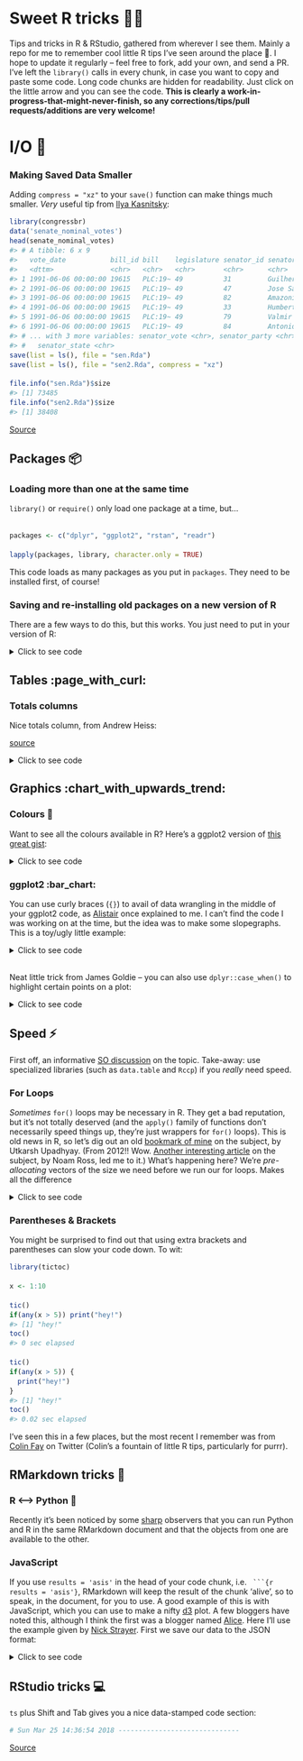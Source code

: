 
# Sweet R tricks :tophat::rabbit:

Tips and tricks in R & RStudio, gathered from wherever I see them.
Mainly a repo for me to remember cool little R tips I’ve seen around the
place :metal:. I hope to update it regularly – feel free to fork, add
your own, and send a PR. I’ve left the `library()` calls in every chunk,
in case you want to copy and paste some code. Long code chunks are
hidden for readability. Just click on the little arrow and you can see
the code. **This is clearly a work-in-progress-that-might-never-finish,
so any corrections/tips/pull requests/additions are very welcome\!**

# I/O :minidisc:

### Making Saved Data Smaller

Adding `compress = "xz"` to your `save()` function can make things much
smaller. *Very* useful tip from [Ilya
Kasnitsky](https://ikashnitsky.github.io/):

``` r
library(congressbr)
data('senate_nominal_votes')
head(senate_nominal_votes)
#> # A tibble: 6 x 9
#>   vote_date           bill_id bill    legislature senator_id senator_name 
#>   <dttm>              <chr>   <chr>   <chr>       <chr>      <chr>        
#> 1 1991-06-06 00:00:00 19615   PLC:19~ 49          31         Guilherme Pa~
#> 2 1991-06-06 00:00:00 19615   PLC:19~ 49          47         Jose Sarney  
#> 3 1991-06-06 00:00:00 19615   PLC:19~ 49          82         Amazonino Me~
#> 4 1991-06-06 00:00:00 19615   PLC:19~ 49          33         Humberto Luc~
#> 5 1991-06-06 00:00:00 19615   PLC:19~ 49          79         Valmir Campe~
#> 6 1991-06-06 00:00:00 19615   PLC:19~ 49          84         Antonio Mariz
#> # ... with 3 more variables: senator_vote <chr>, senator_party <chr>,
#> #   senator_state <chr>
save(list = ls(), file = "sen.Rda")
save(list = ls(), file = "sen2.Rda", compress = "xz")

file.info("sen.Rda")$size
#> [1] 73485
file.info("sen2.Rda")$size
#> [1] 38408
```

[Source](https://twitter.com/ikashnitsky/status/973325892956184576)

## Packages :package:

### Loading more than one at the same time

`library()` or `require()` only load one package at a time, but…

``` r

packages <- c("dplyr", "ggplot2", "rstan", "readr")

lapply(packages, library, character.only = TRUE)
```

This code loads as many packages as you put in `packages`. They need to
be installed first, of course\!

### Saving and re-installing old packages on a new version of R

There are a few ways to do this, but this works. You just need to put in
your version of R:  

<details>

<summary>Click to see code</summary>

``` r
version <- "3.3"  #just an example
old.packages <- list.files(paste0("/Library/Frameworks/R.framework/Versions/", version, "/Resources/library"))

# Install packages in the previous version. 

# For each package p in previous version...
    for (p in old.packages) {
      # ... Only if p is not already installed
      if (!(p %in% installed.packages()[,"Package"])) {
        # Install p 
        install.packages(p) 
      }
    }
```

</details>

## Tables :page\_with\_curl:

### Totals columns

Nice totals column, from Andrew Heiss:

[source](https://twitter.com/andrewheiss/status/973325552596664321?s=03)

<details>

<summary>Click to see code</summary>

``` r
library(dplyr)
library(stringr)
library(pander)
mtcars %>% 
  mutate(cars = row.names(.),
         cars = str_extract(cars, "[A-Za-z\\b]*")) %>% 
  count(cars, am) %>% 
  bind_rows(summarise_at(., vars(n), funs(sum)) %>%
              mutate(cars = "**Total**")
  ) %>% 
  pandoc.table()
#> 
#> ---------------------
#>    cars      am   n  
#> ----------- ---- ----
#>     AMC      0    1  
#> 
#>  Cadillac    0    1  
#> 
#>   Camaro     0    1  
#> 
#>  Chrysler    0    1  
#> 
#>   Datsun     1    1  
#> 
#>    Dodge     0    1  
#> 
#>   Duster     0    1  
#> 
#>   Ferrari    1    1  
#> 
#>    Fiat      1    2  
#> 
#>    Ford      1    1  
#> 
#>    Honda     1    1  
#> 
#>   Hornet     0    2  
#> 
#>   Lincoln    0    1  
#> 
#>    Lotus     1    1  
#> 
#>  Maserati    1    1  
#> 
#>    Mazda     1    2  
#> 
#>    Merc      0    7  
#> 
#>   Pontiac    0    1  
#> 
#>   Porsche    1    1  
#> 
#>   Toyota     0    1  
#> 
#>   Toyota     1    1  
#> 
#>   Valiant    0    1  
#> 
#>    Volvo     1    1  
#> 
#>  **Total**   NA   32 
#> ---------------------
```

Also, from the comments to the above tweet, by Sam Firke, the author the
[janitor](https://github.com/sfirke/janitor) package (I prefer this
actually):

``` r
library(dplyr)
library(janitor)
mtcars %>% 
  mutate(cars = row.names(.),
         cars = str_extract(cars, "[A-Za-z\\b]*")) %>% 
  count(cars, am) %>% 
  adorn_totals()
#>      cars am  n
#>       AMC  0  1
#>  Cadillac  0  1
#>    Camaro  0  1
#>  Chrysler  0  1
#>    Datsun  1  1
#>     Dodge  0  1
#>    Duster  0  1
#>   Ferrari  1  1
#>      Fiat  1  2
#>      Ford  1  1
#>     Honda  1  1
#>    Hornet  0  2
#>   Lincoln  0  1
#>     Lotus  1  1
#>  Maserati  1  1
#>     Mazda  1  2
#>      Merc  0  7
#>   Pontiac  0  1
#>   Porsche  1  1
#>    Toyota  0  1
#>    Toyota  1  1
#>   Valiant  0  1
#>     Volvo  1  1
#>     Total 11 32
```

</details>

## Graphics :chart\_with\_upwards\_trend:

### Colours :art:

Want to see all the colours available in R? Here’s a ggplot2 version of
[this great
gist](https://github.com/hdugan/rColorTable/blob/master/rColorTable.R):  

<details>

<summary>Click to see code</summary>

``` r
# R colors minus 100 shades of grey
library(dplyr)
library(stringr)
library(ggplot2)
library(tibble)
library(cowplot)

# get 'data':
colour <- tibble(colours = colors()) %>%
  filter(!grepl("gray", colours),
         !grepl("grey", colours)) %>%
  mutate(general_colour = gsub("[0-9]", "", colours),
         c1 = ifelse(grepl("1", colours), 1, 0),
         c2 = ifelse(grepl("2", colours), 1, 0),
         c3 = ifelse(grepl("3", colours), 1, 0),
         c4 = ifelse(grepl("4", colours), 1, 0)) %>%
  select(-1) %>%
  group_by(general_colour) %>%
  summarise_all(funs(sum)) %>%
  ungroup() %>%
  mutate(c1 = ifelse(grepl(1, c1), paste0(general_colour, c1), NA),
         c2 = ifelse(grepl(1, c2), paste0(general_colour, "2"), NA),
         c3 = ifelse(grepl(1, c3), paste0(general_colour, "3"), NA),
         c4 = ifelse(grepl(1, c4), paste0(general_colour, "4"), NA),
         c1 = ifelse(is.na(c1), general_colour, c1),
         c2 = ifelse(is.na(c2), general_colour, c2),
         c3 = ifelse(is.na(c3), general_colour, c3),
         c4 = ifelse(is.na(c4), general_colour, c4))


## create six plots:
# Just the names, by setting alpha to 0:
g0 <- ggplot(colour, aes(x = general_colour)) +
  geom_bar(position = "stack", alpha = 0) +
  coord_flip() +
  theme_minimal() +
  theme(legend.position = "none") +
  theme(axis.text.x = element_blank(), axis.ticks.x = element_blank(),
        axis.title.x = element_blank(), panel.grid = element_blank(),
        axis.title.y = element_blank())

g <- ggplot(colour, aes(x = general_colour, color = general_colour,
                   fill = general_colour)) +
  geom_bar(position = "stack") +
  coord_flip() +
  scale_color_manual(values = colour$general_colour) +
  scale_fill_manual(values = colour$general_colour) +
  theme_minimal() +
  theme(legend.position = "none") +
  theme(axis.text = element_blank(), axis.ticks = element_blank(),
        axis.title = element_blank(), panel.grid = element_blank())

g_1 <- ggplot(colour, aes(x = c1, color = c1,
                        fill = c1)) +
  geom_bar(position = "stack") +
  coord_flip() +
  scale_color_manual(values = colour$c1) +
  scale_fill_manual(values = colour$c1) +
  theme_minimal() +
  theme(legend.position = "none") +
  theme(axis.text = element_blank(), axis.ticks = element_blank(),
        axis.title = element_blank(), panel.grid = element_blank())

g_2 <- ggplot(colour, aes(x = c2, color = c2,
                        fill = c2)) +
  geom_bar(position = "stack") +
  coord_flip() +
  scale_color_manual(values = colour$c2) +
  scale_fill_manual(values = colour$c2) +
  theme_minimal() +
  theme(legend.position = "none") +
  theme(axis.text = element_blank(), axis.ticks = element_blank(),
        axis.title = element_blank(), panel.grid = element_blank())

g_3 <- ggplot(colour, aes(x = c3, color = c3,
                        fill = c3)) +
  geom_bar(position = "stack") +
  coord_flip() +
  scale_color_manual(values = colour$c3) +
  scale_fill_manual(values = colour$c3) +
  theme_minimal() +
  theme(legend.position = "none") +
  theme(axis.text = element_blank(), axis.ticks = element_blank(),
        axis.title = element_blank(), panel.grid = element_blank())

g_4 <- ggplot(colour, aes(x = c4, color = c4,
                        fill = c4)) +
  geom_bar(position = "stack") +
  coord_flip() +
  scale_color_manual(values = colour$c4) +
  scale_fill_manual(values = colour$c4) +
  theme_minimal() +
  theme(legend.position = "none") +
  theme(axis.text = element_blank(), axis.ticks = element_blank(),
        axis.title = element_blank(), panel.grid = element_blank())

# cowplot 'em all together:
p <- plot_grid(g0, g, g_1, g_2, g_3, g_4, align = "h", ncol = 6,
          rel_widths = c(.75, 1.05, 1.05, 1.05, 1.05, 1.05))
title <- ggdraw() + draw_label("Colours range from the bare name to the 4th hue (if it exists)\n           i.e. azure             azure1           azure2             azure3              azure4  ")
plot_grid(title, p, ncol = 1, rel_heights=c(0.05, 1))
```

![](README-unnamed-chunk-7-1.png)<!-- -->

</details>

### ggplot2 :bar\_chart:

You can use curly braces (`{}`) to avail of data wrangling in the middle
of your ggplot2 code, as
[Alistair](https://stackoverflow.com/users/4497050/alistaire) once
explained to me. I can’t find the code I was working on at the time, but
the idea was to make some slopegraphs. This is a toy/ugly little
example:  

<details>

<summary>Click to see code</summary>

``` r
library(dplyr); library(ggplot2)

df <- tibble(
  area = rep(c("Health", "Education"), 6),
  sub_area = rep(c("Staff", "Projects", "Activities"), 4),
  year = c(rep(2016, 6), rep(2017, 6)),
  value = c(15000, 12000, 18000, 24000, 14000, 12000, 13000, 16000, 11000, 
            8000, 15000, 19000)
) %>% arrange(area)

df %>% filter(area == "Health") %>% {
    ggplot(.) +    # add . to specify to insert results here
        geom_line(aes(x = as.factor(year), y = value, 
                      group = sub_area, color = sub_area), size = 2) + 
        geom_point(aes(x = as.factor(year), y = value, 
                       group = sub_area, color = sub_area), size = 2) +
        theme_minimal(base_size = 18) + 
        geom_text(data = dplyr::filter(., 
        year == 2016 & sub_area == "Activities"),    # and here
                  aes(x = as.factor(year), y = value, 
                      color = sub_area, label = sub_area), size = 6, 
                      hjust = 1.2) +
    xlab(NULL) + ylab(NULL) + theme(legend.position = "none")
}
```

![](README-unnamed-chunk-8-1.png)<!-- -->
[Source](https://stackoverflow.com/questions/44007998/subset-filter-in-dplyr-chain-with-ggplot2)

</details>

<br> Neat little trick from James Goldie – you can also use
`dplyr::case_when()` to highlight certain points on a plot:

<details>

<summary>Click to see code</summary>

``` r
library(ggplot2); library(ggrepel); library(dplyr)

df <- tibble(
  x = 1:10,
  y = rnorm(10),
  name = c("Apple", "Banana", "Kiwi", "Orange", "Watermelon",
           "Grapes", "Pear", "Canteloupe", "Tomato", "Satsuma")) %>%
  mutate(name_poor = case_when(
    y < 0 ~ name,
    TRUE ~ ""))

ggplot(df, aes(x = x, y = y)) +
  geom_point(size = 3) +
  geom_text_repel(aes(label = name_poor), point.padding = 2)
```

![](README-unnamed-chunk-9-1.png)<!-- -->
[Source](https://twitter.com/rensa_co/status/976340414016843776?s=08)

</details>

## Speed :zap:

First off, an informative [SO
discussion](https://stackoverflow.com/questions/2908822/speed-up-the-loop-operation-in-r)
on the topic. Take-away: use specialized libraries (such as `data.table`
and `Rccp`) if you *really* need speed.

### For Loops

*Sometimes* `for()` loops may be necessary in R. They get a bad
reputation, but it’s not totally deserved (and the `apply()` family of
functions don’t necessarily speed things up, they’re just wrappers for
`for()` loops). This is old news in R, so let’s dig out an old [bookmark
of
mine](http://musicallyut.blogspot.com.br/2012/07/pre-allocate-your-vectors.html)
on the subject, by Utkarsh Upadhyay. (From 2012\!\! Wow. [Another
interesting
article](http://www.noamross.net/blog/2013/4/25/faster-talk.html) on the
subject, by Noam Ross, led me to it.) What’s happening here? We’re
*pre-allocating* vectors of the size we need before we run our for
loops. Makes all the difference

<details>

<summary>Click to see code</summary>

``` r
library(dplyr)

f1 <- function (n) {
    l <- list()
    for(i in 1:n) {
        l <- append(l, i)
    }
    return(l)
}

f2 <- function (n) {
    l <- vector("list", n)  ## pre-allocate the size
    for(i in 1:n) {
        l[[i]] <- i
    }
    return(l)
}


warm.up <- function(f, n, times) {
    system.time(sapply(1:times, function (i) f(n)), gcFirst = T)
}

run.all <- function (reps = 10) {
    timesSeq <- seq(from = 10, to = 10000, by = 100)

    message("Running f1 ...")
    f1.prof <- sapply(timesSeq, function (arg) warm.up(f1, arg, reps)[1] / reps)

    message("Running f2 ...")
    f2.prof <- sapply(timesSeq, function (arg) warm.up(f2, arg, reps)[1] / reps)

    return(tibble(
                timesSeq  =  timesSeq,
                f1.prof = f1.prof,
                f2.prof = f2.prof
    ))
}

x <- run.all()

library(ggplot2)
ggplot(x, aes(x = timesSeq, group = 1)) +
  geom_line(aes(y = f1.prof), colour = "#ec0b43") +
  geom_line(aes(y = f2.prof), colour = "#58355e") +
  ylab(NULL) + theme_minimal() + xlab("Sequence") +
  annotate("label", x = 7500, y = 0.4, label = "f1.prof") 
```

![](README-unnamed-chunk-10-1.png)<!-- -->

</details>

### Parentheses & Brackets

You might be surprised to find out that using extra brackets and
parentheses can slow your code down. To wit:

``` r
library(tictoc)

x <- 1:10

tic()
if(any(x > 5)) print("hey!")
#> [1] "hey!"
toc()
#> 0 sec elapsed

tic()
if(any(x > 5)) {
  print("hey!")
}
#> [1] "hey!"
toc()
#> 0.02 sec elapsed
```

I’ve seen this in a few places, but the most recent I remember was from
[Colin Fay](https://twitter.com/_ColinFay/status/946714488220389377) on
Twitter (Colin’s a fountain of little R tips, particularly for purrr).

## RMarkdown tricks :scroll:

### R \<–\> Python :snake:

Recently it’s been noticed by some [sharp]() observers that you can run
Python and R in the same RMarkdown document and that the objects from
one are available to the other.

<div id="did-it-work" class="section level2">

### JavaScript

If you use `results = 'asis'` in the head of your code chunk, i.e.
` ```{r results = 'asis'}`, RMarkdown will keep the result of the chunk
‘alive’, so to speak, in the document, for you to use. A good example
of this is with JavaScript, which you can use to make a nifty [d3]()
plot. A few bloggers have noted this, although I think the first was a
blogger named
[Alice](https://towardsdatascience.com/getting-r-and-d3-js-to-play-nicely-in-r-markdown-270e302a52d3).
Here I’ll use the example given by [Nick
Strayer](http://livefreeordichotomize.com/2017/01/24/custom-javascript-visualizations-in-rmarkdown/).
First we save our data to the JSON format:  

<details>

<summary>Click to see code</summary>

``` r
library(dplyr)
library(jsonlite)

send_df_to_js <- function(df){
  cat(
    paste(
    '<script>
      var data = ',toJSON(df),';
    </script>'
    , sep="")
  )
}

#Generate some random x and y data to plot
n <- 300
random_data <- data_frame(x = runif(n)*10) %>% 
  mutate(y = 0.5*x^3 - 1.3*x^2 + rnorm(n, mean = 0, sd = 80),
         group = paste("group", sample(c(1,2,3), n, replace = T)))

send_df_to_js(random_data)
```

<script>
      var data = [{"x":8.103,"y":86.7402,"group":"group 1"},{"x":8.7439,"y":197.4511,"group":"group 1"},{"x":4.2071,"y":29.451,"group":"group 2"},{"x":7.5617,"y":204.3649,"group":"group 1"},{"x":1.4189,"y":60.0383,"group":"group 1"},{"x":9.5949,"y":321.1256,"group":"group 3"},{"x":9.9908,"y":381.4802,"group":"group 1"},{"x":7.4749,"y":146.6041,"group":"group 2"},{"x":1.5231,"y":100.868,"group":"group 1"},{"x":8.3449,"y":388.6036,"group":"group 1"},{"x":1.207,"y":-30.9337,"group":"group 3"},{"x":0.7788,"y":42.0217,"group":"group 1"},{"x":4.5534,"y":-73.5783,"group":"group 1"},{"x":8.6564,"y":230.1357,"group":"group 1"},{"x":8.9658,"y":143.7412,"group":"group 2"},{"x":9.8511,"y":323.7692,"group":"group 1"},{"x":2.0767,"y":-34.4321,"group":"group 1"},{"x":7.2344,"y":65.7019,"group":"group 2"},{"x":9.7014,"y":292.3689,"group":"group 3"},{"x":0.1007,"y":-29.8162,"group":"group 2"},{"x":7.7548,"y":242.0706,"group":"group 1"},{"x":8.198,"y":63.9315,"group":"group 2"},{"x":7.0416,"y":4.8066,"group":"group 1"},{"x":9.2052,"y":254.2194,"group":"group 1"},{"x":1.7674,"y":28.545,"group":"group 3"},{"x":8.575,"y":375.1565,"group":"group 2"},{"x":7.0775,"y":168.8794,"group":"group 3"},{"x":3.7368,"y":-65.5175,"group":"group 1"},{"x":0.4063,"y":100.6763,"group":"group 3"},{"x":2.4053,"y":114.8471,"group":"group 1"},{"x":2.3741,"y":-92.57,"group":"group 1"},{"x":6.4647,"y":70.0536,"group":"group 3"},{"x":1.6201,"y":-81.2386,"group":"group 2"},{"x":2.075,"y":34.4821,"group":"group 3"},{"x":9.402,"y":450.3115,"group":"group 1"},{"x":0.4809,"y":-45.9321,"group":"group 3"},{"x":0.0238,"y":-108.7961,"group":"group 2"},{"x":8.4916,"y":218.1847,"group":"group 3"},{"x":9.8455,"y":421.8797,"group":"group 2"},{"x":3.7093,"y":-15.2337,"group":"group 3"},{"x":4.3968,"y":-101.6621,"group":"group 3"},{"x":5.1173,"y":89.087,"group":"group 1"},{"x":3.0655,"y":-15.3205,"group":"group 1"},{"x":8.1903,"y":145.7186,"group":"group 1"},{"x":6.8146,"y":-34.6354,"group":"group 3"},{"x":1.9743,"y":5.6999,"group":"group 3"},{"x":7.4757,"y":169.3731,"group":"group 1"},{"x":2.8917,"y":65.2363,"group":"group 3"},{"x":3.1654,"y":50.7972,"group":"group 3"},{"x":9.3466,"y":299.8652,"group":"group 1"},{"x":6.0921,"y":125.4469,"group":"group 3"},{"x":7.1024,"y":59.9396,"group":"group 2"},{"x":7.3469,"y":13.0229,"group":"group 3"},{"x":9.9294,"y":200.3085,"group":"group 3"},{"x":4.3294,"y":137.4486,"group":"group 3"},{"x":8.9375,"y":213.9669,"group":"group 3"},{"x":0.0383,"y":196.5973,"group":"group 1"},{"x":3.1562,"y":122.4486,"group":"group 3"},{"x":0.863,"y":49.265,"group":"group 2"},{"x":5.3438,"y":53.8001,"group":"group 1"},{"x":1.6782,"y":102.7396,"group":"group 2"},{"x":4.755,"y":33.6605,"group":"group 2"},{"x":0.3569,"y":54.5937,"group":"group 1"},{"x":3.2526,"y":-29.8945,"group":"group 2"},{"x":1.5654,"y":-128.9608,"group":"group 1"},{"x":6.9672,"y":98.1123,"group":"group 1"},{"x":6.502,"y":-8.0514,"group":"group 1"},{"x":7.0893,"y":126.5577,"group":"group 3"},{"x":2.6327,"y":44.2484,"group":"group 1"},{"x":1.0505,"y":36.6619,"group":"group 1"},{"x":9.9161,"y":271.8027,"group":"group 1"},{"x":2.2656,"y":16.1428,"group":"group 1"},{"x":4.4611,"y":38.3194,"group":"group 2"},{"x":1.9614,"y":-108.6956,"group":"group 1"},{"x":4.879,"y":-4.5173,"group":"group 2"},{"x":1.0558,"y":-77.1588,"group":"group 1"},{"x":7.6539,"y":155.9724,"group":"group 2"},{"x":9.6781,"y":335.5122,"group":"group 1"},{"x":9.5276,"y":287.7447,"group":"group 3"},{"x":5.5007,"y":-19.271,"group":"group 3"},{"x":6.3204,"y":148.122,"group":"group 2"},{"x":9.4689,"y":281.97,"group":"group 1"},{"x":5.9246,"y":47.7258,"group":"group 1"},{"x":7.6634,"y":147.9946,"group":"group 2"},{"x":9.5606,"y":370.3577,"group":"group 3"},{"x":8.5295,"y":284.1755,"group":"group 1"},{"x":3.4706,"y":-78.6518,"group":"group 3"},{"x":2.9121,"y":53.8723,"group":"group 3"},{"x":7.6155,"y":137.8683,"group":"group 2"},{"x":5.2936,"y":80.4765,"group":"group 1"},{"x":9.2398,"y":285.6219,"group":"group 2"},{"x":7.3712,"y":315.0608,"group":"group 1"},{"x":2.325,"y":-63.8048,"group":"group 3"},{"x":7.5872,"y":35.9008,"group":"group 2"},{"x":9.5515,"y":326,"group":"group 3"},{"x":5.9193,"y":97.0749,"group":"group 2"},{"x":1.4837,"y":65.496,"group":"group 1"},{"x":8.2412,"y":231.06,"group":"group 1"},{"x":9.6949,"y":489.9796,"group":"group 3"},{"x":8.9145,"y":270.6104,"group":"group 1"},{"x":1.2725,"y":-4.7867,"group":"group 2"},{"x":7.7914,"y":124.9516,"group":"group 3"},{"x":4.7834,"y":-17.6549,"group":"group 3"},{"x":2.7969,"y":36.6924,"group":"group 1"},{"x":2.9202,"y":-110.3515,"group":"group 3"},{"x":4.021,"y":78.6029,"group":"group 3"},{"x":5.726,"y":167.7728,"group":"group 2"},{"x":3.0021,"y":35.239,"group":"group 3"},{"x":5.9865,"y":52.8645,"group":"group 1"},{"x":1.5426,"y":-76.1036,"group":"group 1"},{"x":3.6409,"y":43.6313,"group":"group 1"},{"x":0.8369,"y":85.3464,"group":"group 1"},{"x":1.7144,"y":-68.4554,"group":"group 1"},{"x":1.6103,"y":-5.433,"group":"group 2"},{"x":3.4167,"y":100.5059,"group":"group 1"},{"x":7.4634,"y":50.1484,"group":"group 2"},{"x":0.2122,"y":-15.2685,"group":"group 3"},{"x":0.4485,"y":-44.1115,"group":"group 2"},{"x":1.6252,"y":70.0689,"group":"group 1"},{"x":1.5803,"y":-43.6638,"group":"group 1"},{"x":8.0066,"y":179.5825,"group":"group 1"},{"x":7.6754,"y":149.7667,"group":"group 2"},{"x":3.7629,"y":20.8573,"group":"group 3"},{"x":5.1304,"y":99.8339,"group":"group 2"},{"x":9.1251,"y":233.6965,"group":"group 1"},{"x":8.4244,"y":309.8546,"group":"group 2"},{"x":7.0516,"y":100.108,"group":"group 3"},{"x":7.5365,"y":121.0626,"group":"group 1"},{"x":0.6463,"y":95.7489,"group":"group 2"},{"x":8.0545,"y":101.5553,"group":"group 2"},{"x":3.5313,"y":-22.8517,"group":"group 2"},{"x":3.1859,"y":-49.1032,"group":"group 3"},{"x":2.4855,"y":-47.5173,"group":"group 1"},{"x":2.0365,"y":-95.5107,"group":"group 1"},{"x":0.4324,"y":-137.3014,"group":"group 2"},{"x":0.5931,"y":157.4185,"group":"group 1"},{"x":1.1845,"y":-102.37,"group":"group 1"},{"x":5.7486,"y":235.6096,"group":"group 3"},{"x":3.0686,"y":-132.6672,"group":"group 3"},{"x":5.9286,"y":20.8797,"group":"group 2"},{"x":5.1272,"y":-26.4321,"group":"group 2"},{"x":4.5057,"y":171.5009,"group":"group 1"},{"x":2.5383,"y":7.2243,"group":"group 2"},{"x":0.9511,"y":76.9624,"group":"group 3"},{"x":3.0795,"y":-61.3218,"group":"group 1"},{"x":3.703,"y":-87.7659,"group":"group 3"},{"x":2.1823,"y":-63.485,"group":"group 1"},{"x":8.6205,"y":170.364,"group":"group 2"},{"x":2.7893,"y":-17.7343,"group":"group 3"},{"x":4.3595,"y":79.9572,"group":"group 3"},{"x":7.617,"y":191.6001,"group":"group 1"},{"x":4.7626,"y":-29.8292,"group":"group 3"},{"x":2.5326,"y":153.7943,"group":"group 3"},{"x":0.539,"y":113.5021,"group":"group 3"},{"x":7.2031,"y":59.0557,"group":"group 3"},{"x":3.0999,"y":32.0745,"group":"group 1"},{"x":9.1232,"y":320.7872,"group":"group 2"},{"x":5.7735,"y":-59.6127,"group":"group 3"},{"x":0.6505,"y":-83.0923,"group":"group 3"},{"x":8.1185,"y":265.9682,"group":"group 2"},{"x":0.686,"y":52.7111,"group":"group 3"},{"x":3.3859,"y":18.3805,"group":"group 2"},{"x":0.4869,"y":-73.9643,"group":"group 3"},{"x":9.1598,"y":378.7131,"group":"group 3"},{"x":6.6697,"y":-18.0737,"group":"group 3"},{"x":6.4425,"y":87.9223,"group":"group 3"},{"x":2.6156,"y":-58.7537,"group":"group 1"},{"x":4.6022,"y":109.3342,"group":"group 3"},{"x":3.6885,"y":49.0313,"group":"group 3"},{"x":6.919,"y":30.8258,"group":"group 3"},{"x":4.0037,"y":170.8636,"group":"group 1"},{"x":4.4059,"y":22.9812,"group":"group 2"},{"x":8.7799,"y":200.8394,"group":"group 1"},{"x":7.6865,"y":262.7717,"group":"group 1"},{"x":0.4444,"y":25.0451,"group":"group 1"},{"x":1.3286,"y":-69.2757,"group":"group 3"},{"x":0.3063,"y":98.0064,"group":"group 1"},{"x":5.6595,"y":0.0823,"group":"group 2"},{"x":2.4996,"y":-11.543,"group":"group 3"},{"x":7.5537,"y":324.6813,"group":"group 3"},{"x":4.9615,"y":75.3146,"group":"group 1"},{"x":1.5169,"y":-39.5618,"group":"group 1"},{"x":7.6152,"y":242.282,"group":"group 1"},{"x":0.0961,"y":7.1361,"group":"group 1"},{"x":7.9532,"y":168.8155,"group":"group 1"},{"x":4.4579,"y":21.9089,"group":"group 2"},{"x":0.0177,"y":-39.6452,"group":"group 3"},{"x":1.6915,"y":-25.8754,"group":"group 3"},{"x":2.9173,"y":85.8438,"group":"group 3"},{"x":7.5948,"y":153.8223,"group":"group 3"},{"x":7.081,"y":81.9249,"group":"group 2"},{"x":6.2184,"y":97.795,"group":"group 3"},{"x":2.1373,"y":-4.313,"group":"group 2"},{"x":2.5535,"y":46.0033,"group":"group 3"},{"x":0.3039,"y":-27.0841,"group":"group 2"},{"x":2.1785,"y":19.4173,"group":"group 1"},{"x":1.34,"y":27.3163,"group":"group 2"},{"x":3.5686,"y":-28.19,"group":"group 2"},{"x":0.3973,"y":-16.8803,"group":"group 2"},{"x":0.5091,"y":43.2071,"group":"group 3"},{"x":4.2296,"y":65.2937,"group":"group 3"},{"x":4.951,"y":-57.5061,"group":"group 2"},{"x":8.3831,"y":300.9616,"group":"group 3"},{"x":3.2314,"y":-26.8956,"group":"group 1"},{"x":4.6488,"y":193.7889,"group":"group 2"},{"x":6.9427,"y":43.0276,"group":"group 3"},{"x":1.1255,"y":11.5909,"group":"group 2"},{"x":3.9973,"y":90.4737,"group":"group 2"},{"x":1.1128,"y":180.4831,"group":"group 3"},{"x":1.8209,"y":-64.5322,"group":"group 2"},{"x":1.9411,"y":98.1779,"group":"group 3"},{"x":6.6769,"y":100.5575,"group":"group 3"},{"x":7.5759,"y":184.8111,"group":"group 3"},{"x":8.7748,"y":280.273,"group":"group 2"},{"x":0.1171,"y":11.8293,"group":"group 1"},{"x":0.8159,"y":-145.6048,"group":"group 1"},{"x":6.6585,"y":236.956,"group":"group 1"},{"x":6.0998,"y":50.0843,"group":"group 1"},{"x":9.8368,"y":533.1323,"group":"group 3"},{"x":3.2973,"y":103.9156,"group":"group 3"},{"x":1.7268,"y":-155.304,"group":"group 1"},{"x":6.816,"y":47.5981,"group":"group 3"},{"x":6.6177,"y":106.5253,"group":"group 3"},{"x":7.9468,"y":50.4556,"group":"group 3"},{"x":1.5964,"y":74.7369,"group":"group 3"},{"x":9.6806,"y":310.5809,"group":"group 1"},{"x":2.7352,"y":-1.9341,"group":"group 2"},{"x":0.4426,"y":-109.1418,"group":"group 3"},{"x":4.386,"y":-38.042,"group":"group 3"},{"x":0.1925,"y":-24.4206,"group":"group 3"},{"x":6.588,"y":39.9157,"group":"group 3"},{"x":4.2437,"y":32.6954,"group":"group 3"},{"x":5.4985,"y":-30.503,"group":"group 1"},{"x":6.3582,"y":178.9358,"group":"group 2"},{"x":2.978,"y":-126.0909,"group":"group 2"},{"x":5.2623,"y":88.3583,"group":"group 3"},{"x":5.236,"y":38.6045,"group":"group 1"},{"x":3.3997,"y":83.6218,"group":"group 3"},{"x":3.4785,"y":-6.1039,"group":"group 3"},{"x":5.8229,"y":8.3752,"group":"group 3"},{"x":3.0161,"y":-60.3151,"group":"group 3"},{"x":1.4939,"y":-81.2438,"group":"group 2"},{"x":7.0634,"y":120.327,"group":"group 1"},{"x":5.7835,"y":91.3903,"group":"group 1"},{"x":7.1402,"y":220.1639,"group":"group 1"},{"x":2.9966,"y":-75.3986,"group":"group 1"},{"x":4.4911,"y":-94.7608,"group":"group 2"},{"x":4.4114,"y":74.951,"group":"group 3"},{"x":0.3112,"y":-39.9943,"group":"group 3"},{"x":3.8355,"y":78.8466,"group":"group 1"},{"x":7.1334,"y":124.8963,"group":"group 1"},{"x":9.5536,"y":251.8924,"group":"group 2"},{"x":8.9052,"y":191.0079,"group":"group 2"},{"x":5.4922,"y":-44.4077,"group":"group 2"},{"x":2.1255,"y":-12.3255,"group":"group 1"},{"x":1.3134,"y":-103.9604,"group":"group 2"},{"x":4.9493,"y":138.2637,"group":"group 1"},{"x":4.7896,"y":70.0343,"group":"group 2"},{"x":7.0502,"y":211.2358,"group":"group 1"},{"x":2.9233,"y":-67.497,"group":"group 2"},{"x":5.2475,"y":-74.4625,"group":"group 3"},{"x":3.3903,"y":-24.3826,"group":"group 3"},{"x":2.9965,"y":-24.6019,"group":"group 2"},{"x":0.88,"y":-78.8869,"group":"group 1"},{"x":8.6304,"y":226.2304,"group":"group 3"},{"x":4.5852,"y":30.2331,"group":"group 2"},{"x":5.2291,"y":-22.419,"group":"group 1"},{"x":9.9363,"y":452.5841,"group":"group 3"},{"x":2.5226,"y":-62.7196,"group":"group 3"},{"x":1.9795,"y":75.4291,"group":"group 3"},{"x":9.0446,"y":353.2988,"group":"group 3"},{"x":4.7386,"y":-85.0666,"group":"group 2"},{"x":2.6976,"y":52.0098,"group":"group 3"},{"x":7.5037,"y":111.3109,"group":"group 2"},{"x":9.1355,"y":370.7428,"group":"group 1"},{"x":8.6682,"y":134.4515,"group":"group 1"},{"x":7.1988,"y":89.4978,"group":"group 2"},{"x":8.4943,"y":212.2201,"group":"group 2"},{"x":9.3155,"y":202.7807,"group":"group 3"},{"x":1.8189,"y":115.0819,"group":"group 2"},{"x":8.62,"y":411.3743,"group":"group 2"},{"x":4.6895,"y":39.882,"group":"group 3"},{"x":9.5722,"y":369.8614,"group":"group 1"},{"x":0.4461,"y":-167.2508,"group":"group 2"},{"x":4.1167,"y":83.4281,"group":"group 2"},{"x":7.416,"y":17.7118,"group":"group 3"},{"x":2.7353,"y":-70.1984,"group":"group 1"},{"x":9.7059,"y":294.9552,"group":"group 3"},{"x":1.2325,"y":-35.8302,"group":"group 3"},{"x":6.1942,"y":10.8541,"group":"group 2"},{"x":0.5619,"y":-48.5107,"group":"group 1"},{"x":6.7181,"y":56.9658,"group":"group 1"},{"x":1.3658,"y":-128.5389,"group":"group 1"},{"x":4.1637,"y":-23.2093,"group":"group 1"},{"x":3.8346,"y":-12.2316,"group":"group 2"},{"x":1.7371,"y":69.0871,"group":"group 2"},{"x":4.1658,"y":-32.7748,"group":"group 2"},{"x":9.2749,"y":207.8547,"group":"group 1"},{"x":9.1014,"y":253.5837,"group":"group 1"},{"x":9.2798,"y":152.2201,"group":"group 1"}];
    </script>

So far, so good – the data is in our browser. In theory, now we can
include a `js` code block. It’s worth mentioning that, for me at least,
this doesn’t work perfectly (I’m probably doing something wrong). I had
to actually include this code in the html of this README (hence the
doubling of the code).

``` js
var point_vals = d3.select("#viz")
  .append("p")
  .attr("align", "center")
  .text("Mouseover some data!");

//Get how wide our page is in pixels so we can draw our plot in it
var page_width = $("#javascript").width();
console.log(page_width)
// set the dimensions and margins of the graph
var margin = 30,
    width = page_width - 2*margin,
    height = page_width*0.8 - 2*margin;
    
// Find max data values
var x_extent = d3.extent(data, d => d.x);
var y_extent = d3.extent(data, d => d.y);

// Set the scales 
var x = d3.scaleLinear()
  .domain(x_extent)
  .range([0, width]);
  
var y = d3.scaleLinear()
  .domain(y_extent)
  .range([height, 0]);

//Set up our SVG element
var svg = d3.select("#viz").append("svg")
    .attr("width", width + 2*margin)
    .attr("height", height + 2*margin)
  .append("g")
    .attr("transform",
          "translate(" + margin + "," + margin + ")");

var bounce_select = d3.transition()
    .duration(1000)
    .ease(d3.easeElastic.period(0.4));
    
// Add the scatterplot
svg.selectAll(".dots")
    .data(data)
  .enter().append("circle")
    .attr("class", "dots")
    .attr("fill", d => d.group === "group 1"? "steelblue":"orangered")
    .attr("fill-opacity", 0.3)
    .attr("r", 5)
    .attr("cx", d => x(d.x) )
    .attr("cy", d => y(d.y) )
    .on("mouseover", function(d){
       d3.selectAll(".dots").attr("r", 5) //make sure all the dots are small
       d3.select(this)
        .transition(bounce_select)
        .attr("r", 10);
      
       point_vals.text("X:" + d.x + " Y:" + d.y) //change the title of the graph to the datapoint
    });
    
// Draw the axes    
// Add the X Axis
svg.append("g")
    .attr("transform", "translate(0," + height + ")")
    .call(d3.axisBottom(x));

// Add the Y Axis
svg.append("g")
    .call(d3.axisLeft(y));
```

<script src="https://code.jquery.com/jquery-3.1.1.min.js"></script>

<script src="https://code.jquery.com/jquery-3.1.1.min.js"></script>

<script src="https://d3js.org/d3.v4.min.js"></script>

<div id="viz">

</div>

<pre class="js"><code>var point_vals = d3.select("#viz")
.append("p")
.attr("align", "center")
.text("Mouseover some data!");

//Get how wide our page is in pixels so we can draw our plot in it
var page_width = $("#javascript").width();

// set the dimensions and margins of the graph
var margin = 30,
width = page_width - 2*margin,
height = page_width*0.8 - 2*margin;

// Find max data values
var x_extent = d3.extent(data, d => d.x);
var y_extent = d3.extent(data, d => d.y);

// Set the scales 
var x = d3.scaleLinear()
.domain(x_extent)
.range([0, width]);

var y = d3.scaleLinear()
.domain(y_extent)
.range([height, 0]);

//Set up our SVG element
var svg = d3.select("#viz").append("svg")
.attr("width", width + 2*margin)
.attr("height", height + 2*margin)
.append("g")
.attr("transform",
      "translate(" + margin + "," + margin + ")");

var bounce_select = d3.transition()
.duration(1000)
.ease(d3.easeElastic.period(0.4));

// Add the scatterplot
svg.selectAll(".dots")
.data(data)
.enter().append("circle")
.attr("class", "dots")
.attr("fill", d => d.group === "group 1"? "steelblue":"orangered")
.attr("fill-opacity", 0.3)
.attr("r", 5)
.attr("cx", d => x(d.x) )
.attr("cy", d => y(d.y) )
.on("mouseover", function(d){
  d3.selectAll(".dots").attr("r", 5) //make sure all the dots are small
  d3.select(this)
  .transition(bounce_select)
  .attr("r", 10);
  
  point_vals.text("X:" + d.x + " Y:" + d.y) //change the title of the graph to the datapoint
});

// Draw the axes    
// Add the X Axis
svg.append("g")
.attr("transform", "translate(0," + height + ")")
.call(d3.axisBottom(x));

// Add the Y Axis
svg.append("g")
.call(d3.axisLeft(y));</code></pre>

<script type="text/javascript">
  var point_vals = d3.select("#viz")
.append("p")
.attr("align", "center")
.text("Mouseover some data!");

//Get how wide our page is in pixels so we can draw our plot in it
var page_width = $("#javascript").width();

// set the dimensions and margins of the graph
var margin = 30,
width = page_width - 2*margin,
height = page_width*0.8 - 2*margin;

// Find max data values
var x_extent = d3.extent(data, d => d.x);
var y_extent = d3.extent(data, d => d.y);

// Set the scales 
var x = d3.scaleLinear()
.domain(x_extent)
.range([0, width]);

var y = d3.scaleLinear()
.domain(y_extent)
.range([height, 0]);

//Set up our SVG element
var svg = d3.select("#viz").append("svg")
.attr("width", width + 2*margin)
.attr("height", height + 2*margin)
.append("g")
.attr("transform",
      "translate(" + margin + "," + margin + ")");

var bounce_select = d3.transition()
.duration(1000)
.ease(d3.easeElastic.period(0.4));

// Add the scatterplot
svg.selectAll(".dots")
.data(data)
.enter().append("circle")
.attr("class", "dots")
.attr("fill", d => d.group === "group 1"? "steelblue":"orangered")
.attr("fill-opacity", 0.3)
.attr("r", 5)
.attr("cx", d => x(d.x) )
.attr("cy", d => y(d.y) )
.on("mouseover", function(d){
  d3.selectAll(".dots").attr("r", 5) //make sure all the dots are small
  d3.select(this)
  .transition(bounce_select)
  .attr("r", 10);
  
  point_vals.text("X:" + d.x + " Y:" + d.y) //change the title of the graph to the datapoint
});

// Draw the axes    
// Add the X Axis
svg.append("g")
.attr("transform", "translate(0," + height + ")")
.call(d3.axisBottom(x));

// Add the Y Axis
svg.append("g")
.call(d3.axisLeft(y));
</script>

</div>

</details>

## RStudio tricks :computer:

`ts` plus Shift and Tab gives you a nice data-stamped code section:

``` r
# Sun Mar 25 14:36:54 2018 ------------------------------
```

[Source](https://community.rstudio.com/t/rstudio-hidden-gems/4974)

